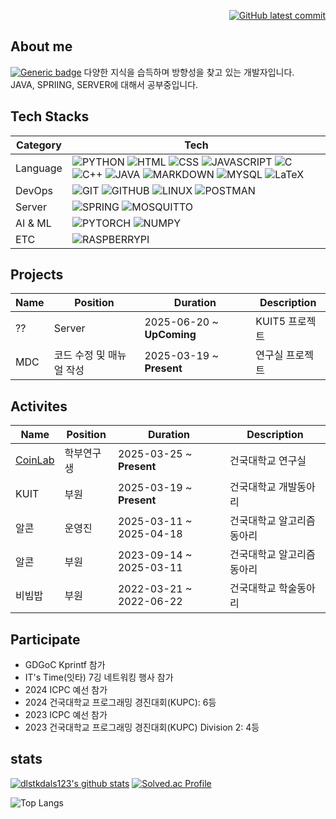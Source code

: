 <p align="right">
  <a href="https://GitHub.com/dlstkdals123/dlstkdals123/commit/">
    <img src="https://badgen.net/github/last-commit/dlstkdals123/dlstkdals123/" alt="GitHub latest commit" />
  </a>
</p>

## About me
[![Generic badge](https://img.shields.io/badge/Notion-%23000000.svg?style=for-the-badge&logo=notion&logoColor=white)]([https://shields.io/](https://mica-feet-30d.notion.site/2099b7e646e780f289b1d087996f4a40?source=copy_link))  
다양한 지식을 습득하며 방향성을 찾고 있는 개발자입니다.  
JAVA, SPRIING, SERVER에 대해서 공부중입니다.  


## Tech Stacks
|Category|Tech|
|--------|----|
|Language|![PYTHON](https://img.shields.io/badge/Python-3776AB?style=for-the-badge&logo=python&logoColor=white) ![HTML](https://img.shields.io/badge/HTML-239120?style=for-the-badge&logo=html5&logoColor=white) ![CSS](https://img.shields.io/badge/CSS-239120?&style=for-the-badge&logo=css3&logoColor=white) ![JAVASCRIPT](https://img.shields.io/badge/JavaScript-F7DF1E?style=for-the-badge&logo=JavaScript&logoColor=white) ![C](https://img.shields.io/badge/C-00599C?style=for-the-badge&logo=c&logoColor=white) ![C++](https://img.shields.io/badge/C%2B%2B-00599C?style=for-the-badge&logo=c%2B%2B&logoColor=white) ![JAVA](https://img.shields.io/badge/Java-ED8B00?style=for-the-badge&logo=openjdk&logoColor=white) ![MARKDOWN](https://img.shields.io/badge/Markdown-000000?style=for-the-badge&logo=markdown&logoColor=white) ![MYSQL](https://img.shields.io/badge/MySQL-00000F?style=for-the-badge&logo=mysql&logoColor=white) ![LaTeX](https://img.shields.io/badge/LaTeX-008080?style=for-the-badge&logo=latex) |
|DevOps|![GIT](https://img.shields.io/badge/GIT-E44C30?style=for-the-badge&logo=git&logoColor=white) ![GITHUB](https://img.shields.io/badge/GitHub-100000?style=for-the-badge&logo=github&logoColor=white) ![LINUX](https://img.shields.io/badge/Linux-FCC624?style=for-the-badge&logo=linux&logoColor=black) ![POSTMAN](https://img.shields.io/badge/Postman-FF6C37?style=for-the-badge&logo=postman&logoColor=white) |
|Server|![SPRING](https://img.shields.io/badge/Spring-6DB33F?style=for-the-badge&logo=spring&logoColor=white) ![MOSQUITTO](https://img.shields.io/badge/MOSQUITTO-660066?style=for-the-badge&logo=mqtt)|
|AI & ML|![PYTORCH](https://img.shields.io/badge/PYTORCH-EE4C2C?style=for-the-badge&logo=pytorch&labelColor=white) ![NUMPY](https://img.shields.io/badge/NUMPY-013243?style=for-the-badge&logo=numpy)|
|ETC|![RASPBERRYPI](https://img.shields.io/badge/RASPBERRYPI-A22846?style=for-the-badge&logo=raspberrypi)|

## Projects
|Name|Position|Duration|Description|
|----|--------|--------|-----------|
|??|Server|2025-06-20 ~ **UpComing**|KUIT5 프로젝트|
|MDC|코드 수정 및 매뉴얼 작성|2025-03-19 ~ **Present**|연구실 프로젝트|


## Activites
|Name|Position|Duration|Description|
|----|--------|--------|-----------|
|[CoinLab](http://coin.konkuk.ac.kr)|학부연구생|2025-03-25 ~ **Present**|건국대학교 연구실|
|KUIT|부원|2025-03-19 ~ **Present**|건국대학교 개발동아리|
|알콘|운영진|2025-03-11 ~ 2025-04-18|건국대학교 알고리즘동아리|
|알콘|부원|2023-09-14 ~ 2025-03-11|건국대학교 알고리즘동아리|
|비빔밥|부원|2022-03-21 ~ 2022-06-22|건국대학교 학술동아리|


## Participate
- GDGoC Kprintf 참가
- IT's Time(잇타) 7깅 네트워킹 행사 참가
- 2024 ICPC 예선 참가
- 2024 건국대학교 프로그래밍 경진대회(KUPC): 6등
- 2023 ICPC 예선 참가
- 2023 건국대학교 프로그래밍 경진대회(KUPC) Division 2: 4등


## stats
[![dlstkdals123's github stats](https://github-readme-stats.vercel.app/api?username=dlstkdals123&theme=chartreuse-dark)](https://github.com/anuraghazra/github-readme-stats)
[![Solved.ac Profile](http://mazassumnida.wtf/api/v2/generate_badge?boj=dlstkdals123)](https://solved.ac/dlstkdals123/)  

![Top Langs](https://github-readme-stats.vercel.app/api/top-langs/?username=dlstkdals123&layout=compact)


<!--
**dlstkdals123/dlstkdals123** is a ✨ _special_ ✨ repository because its `README.md` (this file) appears on your GitHub profile.

Here are some ideas to get you started:

- 🔭 I’m currently working on ...
- 🌱 I’m currently learning ...
- 👯 I’m looking to collaborate on ...
- 🤔 I’m looking for help with ...
- 💬 Ask me about ...
- 📫 How to reach me: ...
- 😄 Pronouns: ...
- ⚡ Fun fact: ...
-->
